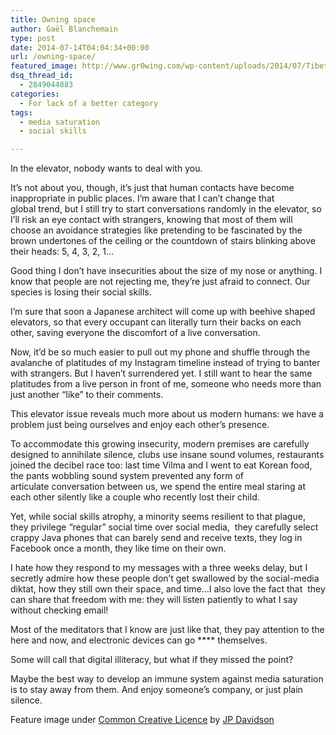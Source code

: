 ```yaml
---
title: Owning space
author: Gaël Blanchemain
type: post
date: 2014-07-14T04:04:34+00:00
url: /owning-space/
featured_image: http://www.gr0wing.com/wp-content/uploads/2014/07/Tibet-sky-e1405308708484.jpg
dsq_thread_id:
  - 2849044883
categories:
  - For lack of a better category
tags:
  - media saturation
  - social skills

---
```

In the elevator, nobody wants to deal with you.

It&#8217;s not about you, though, it&#8217;s just that human contacts have become inappropriate in public places. I&#8217;m aware that I can&#8217;t change that global trend, but I still try to start conversations randomly in the elevator, so I&#8217;ll risk an eye contact with strangers, knowing that most of them will choose an avoidance strategies like pretending to be fascinated by the brown undertones of the ceiling or the countdown of stairs blinking above their heads: 5, 4, 3, 2, 1&#8230;

Good thing I don&#8217;t have insecurities about the size of my nose or anything. I know that people are not rejecting me, they&#8217;re just afraid to connect. Our species is losing their social skills.

I&#8217;m sure that soon a Japanese architect will come up with beehive shaped elevators, so that every occupant can literally turn their backs on each other, saving everyone the discomfort of a live conversation.

Now, it&#8217;d be so much easier to pull out my phone and shuffle through the avalanche of platitudes of my Instagram timeline instead of trying to banter with strangers. But I haven&#8217;t surrendered yet. I still want to hear the same platitudes from a live person in front of me, someone who needs more than just another &#8220;like&#8221; to their comments.

This elevator issue reveals much more about us modern humans: we have a problem just being ourselves and enjoy each other&#8217;s presence.

To accommodate this growing insecurity, modern premises are carefully designed to annihilate silence, clubs use insane sound volumes, restaurants joined the decibel race too: last time Vilma and I went to eat Korean food, the pants wobbling sound system prevented any form of articulate conversation between us, we spend the entire meal staring at each other silently like a couple who recently lost their child.

Yet, while social skills atrophy, a minority seems resilient to that plague, they privilege &#8220;regular&#8221; social time over social media,  they carefully select crappy Java phones that can barely send and receive texts, they log in Facebook once a month, they like time on their own.

I hate how they respond to my messages with a three weeks delay, but I secretly admire how these people don&#8217;t get swallowed by the social-media diktat, how they still own their space, and time&#8230;I also love the fact that  they can share that freedom with me: they will listen patiently to what I say without checking email!

Most of the meditators that I know are just like that, they pay attention to the here and now, and electronic devices can go \**** themselves.

Some will call that digital illiteracy, but what if they missed the point?

Maybe the best way to develop an immune system against media saturation is to stay away from them. And enjoy someone&#8217;s company, or just plain silence.

Feature image under <a href="https://creativecommons.org/licenses/by/2.0/" target="_blank">Common Creative Licence</a> by <a href="https://www.flickr.com/photos/jpdavidsonimages/" target="_blank">JP Davidson</a>